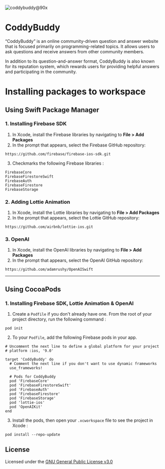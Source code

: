 ![coddybuddy@90x](https://user-images.githubusercontent.com/83302656/230607563-a3efb0a8-406e-4de6-91ae-712ae5216df8.png)
# CoddyBuddy
“CoddyBuddy” is an online community-driven question and answer website that is focused primarily on programming-related topics. It allows users to ask questions and receive answers from other community members.

In addition to its question-and-answer format, CoddyBuddy is also known for its reputation system, which rewards users for providing helpful answers and participating in the community.
# Installing packages to workspace

## Using Swift Package Manager

### 1. Installing Firebase SDK
1.  In Xcode, install the Firebase libraries by navigating to **File > Add Packages**
2.  In the prompt that appears, select the Firebase GitHub repository:
```
https://github.com/firebase/firebase-ios-sdk.git
```
3. Checkmarks the following Firebase libraries :
```
FirebaseCore
FirebaseFirestoreSwift
FirebaseAuth
FirebaseFirestore
FirebaseStorage
```

### 2. Adding Lottie Animation
1.  In Xcode, install the Lottie libraries by navigating to **File > Add Packages**
2.  In the prompt that appears, select the Lottie GitHub repository:
```
https://github.com/airbnb/lottie-ios.git
```

### 3. OpenAI
1.  In Xcode, install the OpenAI libraries by navigating to **File > Add Packages**
2.  In the prompt that appears, select the OpenAI GitHub repository:
```
https://github.com/adamrushy/OpenAISwift
```

---

## Using CocoaPods

### 1. Installing Firebase SDK, Lottie Animation & OpenAI
1. Create a `Podfile` if you don't already have one. From the root of your project directory, run the following command :
```
pod init
```
2.  To your `Podfile`, add the following Firebase pods in your app.
```
# Uncomment the next line to define a global platform for your project
# platform :ios, '9.0'

target 'CoddyBuddy' do
  # Comment the next line if you don't want to use dynamic frameworks
  use_frameworks!

  # Pods for CoddyBuddy
  pod 'FirebaseCore'
  pod 'FirebaseFirestoreSwift'
  pod 'FirebaseAuth'
  pod 'FirebaseFirestore'
  pod 'FirebaseStorage'
  pod 'lottie-ios'
  pod 'OpenAIKit'
end

```
3. Install the pods, then open your `.xcworkspace` file to see the project in Xcode :
```
pod install --repo-update
```


## License
Licensed under the [GNU General Public License v3.0](LICENSE)

